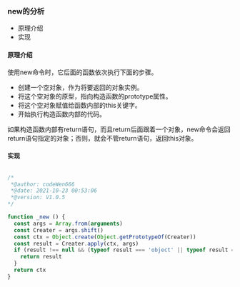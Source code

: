 ### new的分析

- 原理介绍
- 实现

#### 原理介绍

使用new命令时，它后面的函数依次执行下面的步骤。

- 创建一个空对象，作为将要返回的对象实例。
- 将这个空对象的原型，指向构造函数的prototype属性。
- 将这个空对象赋值给函数内部的this关键字。
- 开始执行构造函数内部的代码。

如果构造函数内部有return语句，而且return后面跟着一个对象，new命令会返回return语句指定的对象；否则，就会不管return语句，返回this对象。

#### 实现

```js

/* 
 *@author: codeWen666
 *@date: 2021-10-23 00:53:06
 *@version: V1.0.5
*/

function _new () {
  const args = Array.from(arguments)
  const Creater = args.shift()
  const ctx = Object.create(Object.getPrototypeOf(Creater))
  const result = Creater.apply(ctx, args)
  if (result !== null && (typeof result === 'object' || typeof result === 'function')) {
    return result
  }
  return ctx
}

```

